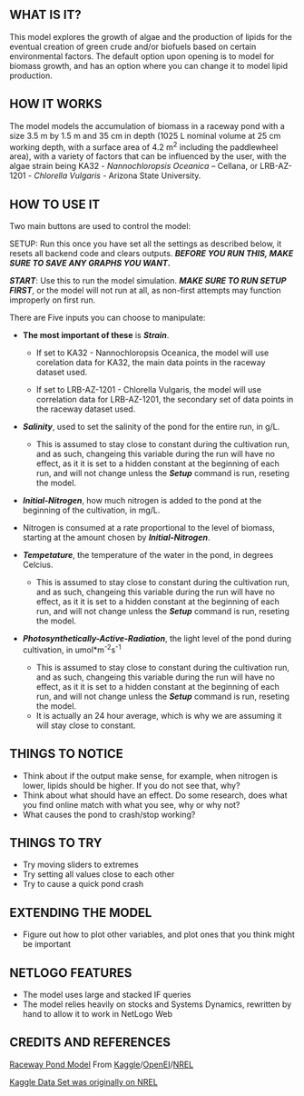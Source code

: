 ## WHAT IS IT?

This model explores the growth of algae and the production of lipids for the eventual creation of green crude and/or biofuels based on certain environmental factors. 
The default option upon opening is to model for biomass growth, and has an option where you can change it to model lipid production.

## HOW IT WORKS
 
 
 The model models the accumulation of biomass in a raceway pond with a size 3.5 m by 1.5 m and 35 cm in depth (1025 L nominal volume at 25 cm working depth, with a surface area of 4.2 m<sup>2</sup> including the paddlewheel area), with a variety of factors that can be influenced by the user, with the algae strain being  KA32 - _Nannochloropsis_ _Oceanica_ – Cellana, or LRB-AZ-1201 - _Chlorella_ _Vulgaris_ - Arizona State University.




## HOW TO USE IT

 Two main buttons are used to control the model:

SETUP: Run this once you have set all the settings as described below, it resets all backend code and clears outputs. **_BEFORE_ _YOU_ _RUN_ _THIS,_ _MAKE SURE_ _TO_ _SAVE_ _ANY_ _GRAPHS_ _YOU_ _WANT_.**

**_START_**: Use this to run the model simulation. **_MAKE_ _SURE_ _TO_ _RUN_ _SETUP_ _FIRST_**, or the model will not run at all, as non-first attempts may function improperly on first run.

There are Five inputs you can choose to manipulate:

  - **The most important of these** is **_Strain_**.

    - If set to  KA32 - Nannochloropsis Oceanica, the model will use corelation data for KA32, the main data points in the raceway dataset used.

    - If set to LRB-AZ-1201 - Chlorella Vulgaris, the model will use correlation data for LRB-AZ-1201, the secondary set of data points in the raceway dataset used.

  - **_Salinity_**, used to set the salinity of the pond for the entire run, in g/L.
	- This is assumed to stay close to constant during the cultivation run, and as such, changeing this variable during the run will have no effect, as it it is set to a hidden constant at the beginning of each run, and will not change unless the **_Setup_** command is run, reseting the model.

  - **_Initial-Nitrogen_**, how much nitrogen is added to the pond at the beginning of the cultivation, in mg/L.
   - Nitrogen is consumed at a rate proportional to the level of biomass, starting at the amount chosen by **_Initial-Nitrogen_**.

  - **_Tempetature_**, the temperature of the water in the pond, in degrees Celcius.
	- This is assumed to stay close to constant during the cultivation run, and as such, changeing this variable during the run will have no effect, as it it is set to a hidden constant at the beginning of each run, and will not change unless the **_Setup_** command is run, reseting the model.
	
  - **_Photosynthetically-Active-Radiation_**, the light level of the pond during cultivation, in umol*m<sup>-2</sup>s<sup>-1</sup>
	- This is assumed to stay close to constant during the cultivation run, and as such, changeing this variable during the run will have no effect, as it it is set to a hidden constant at the beginning of each run, and will not change unless the **_Setup_** command is run, reseting the model.
	- It is actually an 24 hour average, which is why we are assuming it will stay close to constant.


## THINGS TO NOTICE

- Think about if the output make sense, for example, when nitrogen is lower, lipids should be higher. If you do not see that, why?
- Think about what should have an effect. Do some research, does what you find online match with what you see, why or why not?
- What causes the pond to crash/stop working?

## THINGS TO TRY

- Try moving sliders to extremes
- Try setting all values close to each other
- Try to cause a quick pond crash

## EXTENDING THE MODEL

- Figure out how to plot other variables, and plot ones that you think might be important

## NETLOGO FEATURES

- The model uses large and stacked IF queries
- The model relies heavily on stocks and Systems Dynamics, rewritten by hand to allow it to work in NetLogo Web


## CREDITS AND REFERENCES

[Raceway Pond Model](https://www.kaggle.com/stargarden/the-algae-testbed-publicprivate-partnership-atp3) From [Kaggle](https://www.kaggle.com/)/[OpenEI](https://openei.org/wiki/ATP3_Data)/[NREL](https://data.nrel.gov/)

[Kaggle Data Set was originally on NREL](https://data.nrel.gov/submissions/76) 
